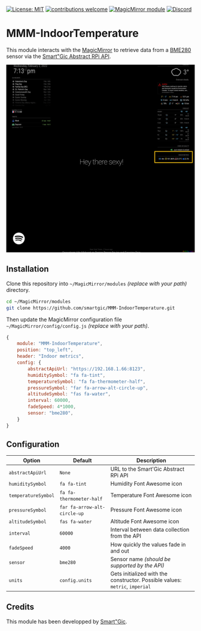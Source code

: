
[![License: MIT](https://img.shields.io/badge/License-MIT-yellow.svg)](https://opensource.org/licenses/MIT) [![contributions welcome](https://img.shields.io/badge/contributions-welcome-pink.svg?style=flat)](https://github.com/smartgic/MMM-IndoorTemperature/pulls) [![MagicMirror module](https://img.shields.io/badge/MagicMirror-module-blue)](https://magicmirror.builders/) [![Discord](https://img.shields.io/discord/809074036733902888)](https://discord.com/invite/sHM3Duz5d3)

# MMM-IndoorTemperature

This module interacts with the [MagicMirror](https://magicmirror.builders/) to retrieve data from a [BME280](https://amzn.to/3B1Kv1O) sensor via the [Smart"Gic Abstract RPi API](https://github.com/smartgic/abstract-rpi).

<img src="docs/screenshot.png" width="600"/>

## Installation

Clone this repository into `~/MagicMirror/modules` *(replace with your path)* directory.

```bash
cd ~/MagicMirror/modules
git clone https://github.com/smartgic/MMM-IndoorTemperature.git
```

Then update the MagicMirror configuration file `~/MagicMirror/config/config.js` *(replace with your path)*.

```js
{
    module: "MMM-IndoorTemperature",
    position: "top_left",
    header: "Indoor metrics",
    config: {
        abstractApiUrl: "https://192.168.1.66:8123",
        humiditySymbol: "fa fa-tint",
        temperatureSymbol: "fa fa-thermometer-half",
        pressureSymbol: "far fa-arrow-alt-circle-up",
        altitudeSymbol: "fas fa-water",
        interval: 60000,
        fadeSpeed: 4*1000,
        sensor: "bme280",
    }
}
```

## Configuration

| Option              | Default                     | Description                                                                     |
|---------------------|-----------------------------|---------------------------------------------------------------------------------|
| `abstractApiUrl`    | `None`                      | URL to the Smart'Gic Abstract RPi API                                           |
| `humiditySymbol`    | `fa fa-tint`                | Humidity Font Awesome icon                                                      |
| `temperatureSymbol` | `fa fa-thermometer-half`    | Temperature Font Awesome icon                                                   |
| `pressureSymbol`    | `far fa-arrow-alt-circle-up`| Pressure Font Awesome icon                                                      |
| `altitudeSymbol`    | `fas fa-water`              | Altitude Font Awesome icon                                                      |
| `interval`          | `60000`                     | Interval between data collection from the API                                   |
| `fadeSpeed`         | `4000`                      | How quickly the values fade in and out                                          |
| `sensor`            | `bme280`                    | Sensor name *(should be supported by the API)*                                  |
| `units`             | `config.units`              | Gets initialized with the constructor. Possible values: `metric`, `imperial`    |

## Credits

This module has been developped by [Smart"Gic](https://smartgic.io).
